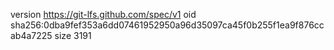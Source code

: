 version https://git-lfs.github.com/spec/v1
oid sha256:0dba9fef353a6dd07461952950a96d35097ca45f0b255f1ea9f876ccab4a7225
size 3191
